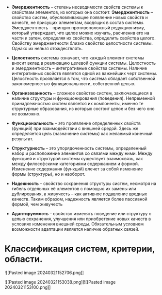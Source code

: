 -  **Эмерджентность** – степень несводимости свойств системы к свойствам элементов, из которых она состоит.
   **Эмерджентность** – свойство систем, обусловливающее появление новых свойств и качеств, не присущих элементам, входящих в состав системы. Эмерджентность – принцип противоположный редукционизму, который утверждает, что целое можно изучать, расчленив его на части и затем, определяя их свойства, определить свойства целого. Свойству эмерджентности близко свойство целостности системы. Однако их нельзя отождествлять.

- **Целостность** системы означает, что каждый элемент системы вносит вклад в реализацию целевой функции системы. Целостность и эмерджентность – интегративные свойства системы. Наличие интегративных свойств является одной из важнейших черт системы. Целостность проявляется в том, что система обладает собственной закономерностью функциональности, собственной целью.

- **Организованность** – сложное свойство систем, заключающиеся в наличие структуры и функционирования (поведения). Непременной принадлежностью систем является их компоненты, именно те структурные образования, из которых состоит целое и без чего оно не возможно.

- **Функциональность** – это проявление определенных свойств (функций) при взаимодействии с внешней средой. Здесь же определяется цель (назначение системы) как желаемый конечный результат.

-  **Структурность** – это упорядоченность системы, определенный набор и расположение элементов со связями между ними. Между функцией и структурой системы существует взаимосвязь, как между философскими категориями содержанием и формой. Изменение содержания (функций) влечет за собой изменение формы (структуры), но и наоборот.

- **Надежность** – свойство сохранения структуры систем, несмотря на гибель отдельных её элементов с помощью их замены или дублирования, а живучесть – как активное подавление вредных качеств. Таким образом, надежность является более пассивной формой, чем живучесть

- **Адаптируемость** – свойство изменять поведение или структуру с целью сохранения, улучшения или приобретение новых качеств в условиях изменения внешней среды. Обязательным условием возможности адаптации является наличие обратных связей.

# Классификация систем, критерии, области.
![[Pasted image 20240321152706.png]]

![[Pasted image 20240321153038.png]]![[Pasted image 20240321153100.png]]